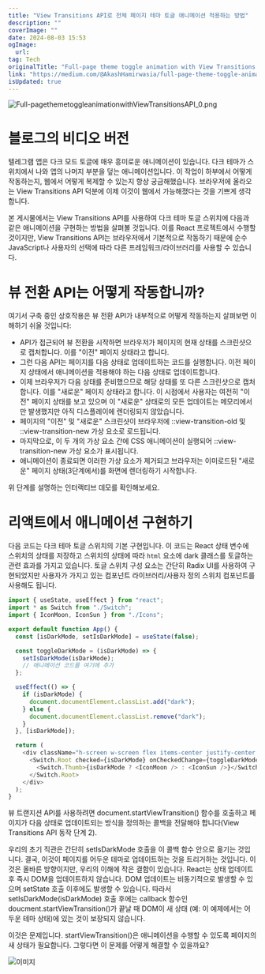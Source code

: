 ```yaml
---
title: "View Transitions API로 전체 페이지 테마 토글 애니메이션 적용하는 방법"
description: ""
coverImage: ""
date: 2024-08-03 15:53
ogImage: 
  url: 
tag: Tech
originalTitle: "Full-page theme toggle animation with View Transitions API"
link: "https://medium.com/@AkashHamirwasia/full-page-theme-toggle-animation-with-view-transitions-api-43db0beed341"
isUpdated: true
---
```






![Full-pagethemetoggleanimationwithViewTransitionsAPI_0.png](/assets/img/Full-pagethemetoggleanimationwithViewTransitionsAPI_0.png)

# 블로그의 비디오 버전

텔레그램 앱은 다크 모드 토글에 매우 흥미로운 애니메이션이 있습니다. 다크 테마가 스위치에서 나와 앱의 나머지 부분을 덮는 애니메이션입니다. 이 작업이 하부에서 어떻게 작동하는지, 웹에서 어떻게 복제할 수 있는지 항상 궁금해했습니다. 브라우저에 올라오는 View Transitions API 덕분에 이제 이것이 웹에서 가능해졌다는 것을 기쁘게 생각합니다.

본 게시물에서는 View Transitions API를 사용하여 다크 테마 토글 스위치에 다음과 같은 애니메이션을 구현하는 방법을 살펴볼 것입니다. 이를 React 프로젝트에서 수행할 것이지만, View Transitions API는 브라우저에서 기본적으로 작동하기 때문에 순수 JavaScript나 사용자의 선택에 따라 다른 프레임워크/라이브러리를 사용할 수 있습니다.

<div class="content-ad"></div>

# 뷰 전환 API는 어떻게 작동합니까?

여기서 구축 중인 상호작용은 뷰 전환 API가 내부적으로 어떻게 작동하는지 살펴보면 이해하기 쉬울 것입니다:

- API가 접근되어 뷰 전환을 시작하면 브라우저가 페이지의 현재 상태를 스크린샷으로 캡처합니다. 이를 "이전" 페이지 상태라고 합니다.
- 그런 다음 API는 페이지를 다음 상태로 업데이트하는 코드를 실행합니다. 이전 페이지 상태에서 애니메이션을 적용해야 하는 다음 상태로 업데이트합니다.
- 이제 브라우저가 다음 상태를 준비했으므로 해당 상태를 또 다른 스크린샷으로 캡처합니다. 이를 "새로운" 페이지 상태라고 합니다. 이 시점에서 사용자는 여전히 "이전" 페이지 상태를 보고 있으며 이 "새로운" 상태로의 모든 업데이트는 메모리에서만 발생했지만 아직 디스플레이에 렌더링되지 않았습니다.
- 페이지의 "이전" 및 "새로운" 스크린샷이 브라우저에 ::view-transition-old 및 ::view-transition-new 가상 요소로 로드됩니다.
- 마지막으로, 이 두 개의 가상 요소 간에 CSS 애니메이션이 실행되어 ::view-transition-new 가상 요소가 표시됩니다.
- 애니메이션이 종료되면 이러한 가상 요소가 제거되고 브라우저는 이미로드된 "새로운" 페이지 상태(3단계에서)를 화면에 렌더링하기 시작합니다.

위 단계를 설명하는 인터랙티브 데모를 확인해보세요.

<div class="content-ad"></div>

# 리액트에서 애니메이션 구현하기

다음 코드는 다크 테마 토글 스위치의 기본 구현입니다. 이 코드는 React 상태 변수에 스위치의 상태를 저장하고 스위치의 상태에 따라 `html` 요소에 dark 클래스를 토글하는 관련 효과를 가지고 있습니다. 토글 스위치 구성 요소는 간단히 Radix UI를 사용하여 구현되었지만 사용자가 가지고 있는 컴포넌트 라이브러리/사용자 정의 스위치 컴포넌트를 사용해도 됩니다.

```js
import { useState, useEffect } from "react";
import * as Switch from "./Switch";
import { IconMoon, IconSun } from "./Icons";

export default function App() {
  const [isDarkMode, setIsDarkMode] = useState(false);

  const toggleDarkMode = (isDarkMode) => {
    setIsDarkMode(isDarkMode);
    // 애니메이션 코드를 여기에 추가
  };

  useEffect(() => {
    if (isDarkMode) {
      document.documentElement.classList.add("dark");
    } else {
      document.documentElement.classList.remove("dark");
    }
  }, [isDarkMode]);

  return (
    <div className="h-screen w-screen flex items-center justify-center bg-white dark:bg-gray-950">
      <Switch.Root checked={isDarkMode} onCheckedChange={toggleDarkMode}>
        <Switch.Thumb>{isDarkMode ? <IconMoon /> : <IconSun />}</Switch.Thumb>
      </Switch.Root>
    </div>
  );
}
```

뷰 트랜지션 API를 사용하려면 document.startViewTransition() 함수를 호출하고 페이지가 다음 상태로 업데이트되는 방식을 정의하는 콜백을 전달해야 합니다(View Transitions API 동작 단계 2).

<div class="content-ad"></div>

우리의 초기 직관은 간단히 setIsDarkMode 호출을 이 콜백 함수 안으로 옮기는 것입니다. 결국, 이것이 페이지를 어두운 테마로 업데이트하는 것을 트리거하는 것입니다. 이것은 올바른 방향이지만, 우리의 이해에 작은 결함이 있습니다. React는 상태 업데이트 후 즉시 DOM을 업데이트하지 않습니다. DOM 업데이트는 비동기적으로 발생할 수 있으며 setState 호출 이후에도 발생할 수 있습니다. 따라서 setIsDarkMode(isDarkMode) 호출 후에는 callback 함수인 doucment.startViewTransition()가 끝날 때 DOM이 새 상태 (예: 이 예제에서는 어두운 테마 상태)에 있는 것이 보장되지 않습니다.

이것은 문제입니다. startViewTransition()은 애니메이션을 수행할 수 있도록 페이지의 새 상태가 필요합니다. 그렇다면 이 문제를 어떻게 해결할 수 있을까요?

![이미지](/assets/img/Full-pagethemetoggleanimationwithViewTransitionsAPI_1.png)
